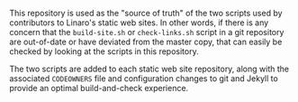 This repository is used as the "source of truth" of the two scripts used by contributors to Linaro's static web sites. In other words, if there is any concern that the `build-site.sh` or `check-links.sh` script in a git repository are out-of-date or have deviated from the master copy, that can easily be checked by looking at the scripts in this repository.

The two scripts are added to each static web site repository, along with the associated `CODEOWNERS` file and configuration changes to git and Jekyll to provide an optimal build-and-check experience.
